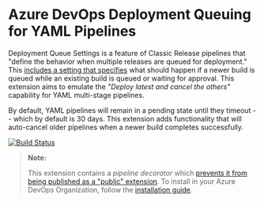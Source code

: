 # Azure DevOps Deployment Queuing for YAML Pipelines

Deployment Queue Settings is a feature of Classic Release pipelines that "define the behavior when multiple releases are queued for deployment." This [includes a setting that specifies][1] what should happen if a newer build is queued while an existing build is queued or waiting for approval. This extension aims to emulate the _"Deploy latest and cancel the others"_ capability for YAML multi-stage pipelines.

By default, YAML pipelines will remain in a pending state until they timeout -- which by default is 30 days. This extension adds functionality that will auto-cancel older pipelines when a newer build completes successfully.

[![Build Status](https://dev.azure.com/ava-bcook/Deployment-Queuing/_apis/build/status%2Fbryanbcook.deploymentqueuing-extension?branchName=main)](https://dev.azure.com/ava-bcook/Deployment-Queuing/_build/latest?definitionId=72&branchName=main)

> **Note:**
>
> This extension contains a _pipeline decorator_ which [prevents it from being published as a "public" extension][2].
> To install in your Azure DevOps Organization, follow the [installation guide][3].

[1]: https://docs.microsoft.com/en-us/azure/devops/pipelines/process/stages?view=azure-devops&tabs=classic#queuing-policies

[2]: https://learn.microsoft.com/en-us/azure/devops/extend/develop/add-pipeline-decorator?toc=%2Fazure%2Fdevops%2Fmarketplace-extensibility%2Ftoc.json&view=azure-devops#3-install-the-decorator

[3]: ./docs/Installation.md
